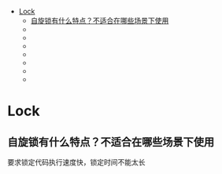 - [Lock](#Lock)
    - [自旋锁有什么特点？不适合在哪些场景下使用](#自旋锁有什么特点？不适合在哪些场景下使用)
    - [](#)
    - [](#)
    - [](#)
    - [](#)
    - [](#)
    - [](#)
    - [](#)

# Lock

## 自旋锁有什么特点？不适合在哪些场景下使用
要求锁定代码执行速度快，锁定时间不能太长